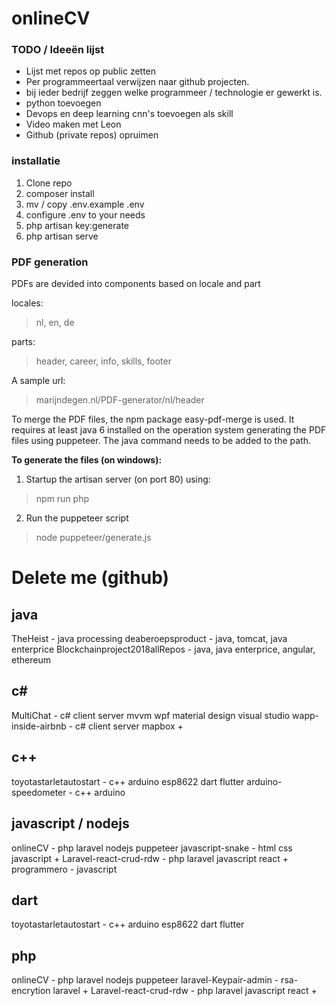 # onlineCV

### TODO / Ideeën lijst
- Lijst met repos op public zetten
- Per programmeertaal verwijzen naar github projecten.
- bij ieder bedrijf zeggen welke programmeer / technologie er gewerkt is.
- python toevoegen
- Devops en deep learning cnn's toevoegen als skill
- Video maken met Leon
- Github (private repos) opruimen

### installatie

1. Clone repo
2. composer install
3. mv / copy .env.example .env
4. configure .env to your needs
5. php artisan key:generate
6. php artisan serve

### PDF generation
PDFs are devided into components based on locale and part

locales:
> nl, en, de

parts:
> header, career, info, skills, footer

A sample url:
> marijndegen.nl/PDF-generator/nl/header

To merge the PDF files, the npm package easy-pdf-merge is used. It requires at least java 6 installed on the operation system generating the PDF files using puppeteer. The java command needs to be added to the path.

**To generate the files (on windows):**
1. Startup the artisan server (on port 80) using:
> npm run php
2. Run the puppeteer script
> node puppeteer/generate.js



# Delete me (github)
## java
TheHeist - java processing
deaberoepsproduct - java, tomcat, java enterprice
Blockchainproject2018allRepos - java, java enterprice, angular, ethereum

## c#
MultiChat - c# client server mvvm wpf material design visual studio
wapp-inside-airbnb - c# client server mapbox +

## c++
toyotastarletautostart - c++ arduino esp8622 dart flutter
arduino-speedometer - c++ arduino

## javascript / nodejs
onlineCV - php laravel nodejs puppeteer
javascript-snake - html css javascript +
Laravel-react-crud-rdw - php laravel javascript react +
programmero - javascript

## dart
toyotastarletautostart - c++ arduino esp8622 dart flutter

## php
onlineCV - php laravel nodejs puppeteer
laravel-Keypair-admin - rsa-encrytion laravel +
Laravel-react-crud-rdw - php laravel javascript react +

